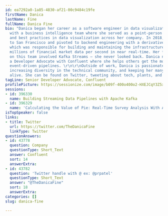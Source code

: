 ```yaml
---
id: ea7292a0-1a85-4830-af21-00c9484c19fe
firstName: Danica
lastName: Fine
fullName: Danica Fine
bio: "Danica began her career as a software engineer in data visualization and warehousing
  with a business intelligence team where she served as a point-person for standards
  and best practices in data visualization across her company. In 2018, Danica moved
  to San Francisco and pivoted to backend engineering with a derivatives data team
  which was responsible for building and maintaining the infrastructure that processes
  millions of financial market data per second in near real-time. Her first project
  on this team involved Kafka Streams – she never looked back. Danica now works as
  a Developer Advocate with Confluent where she helps others get the most out of their
  event-driven pipelines. \r\n\r\nOutside of work, Danica is passionate about sustainability,
  increasing diversity in the technical community, and keeping her many houseplants
  alive. She can be found on Twitter, tweeting about tech, plants, and baking @TheDanicaFine."
tagLine: Senior Developer Advocate, Confluent
profilePicture: https://sessionize.com/image/b09f-400o400o2-HXEJCqY3Z5x442yWBeHx3U.png
sessions:
- id: 396330
  name: Building Streaming Data Pipelines with Apache Kafka
- id: 396329
  name: 'Calculating the Value of Pie: Real-Time Survey Analysis With Apache Kafka®'
isTopSpeaker: false
links:
- title: Twitter
  url: https://twitter.com/TheDanicaFine
  linkType: Twitter
questionAnswers:
- id: 43778
  question: Company
  questionType: Short_Text
  answer: Confluent
  sort: 14
  answerExtra: 
- id: 43782
  question: 'Twitter handle with @ ex: @prpatel'
  questionType: Short_Text
  answer: "@TheDanicaFine"
  sort: 18
  answerExtra: 
categories: []
slug: danica-fine

---
```

